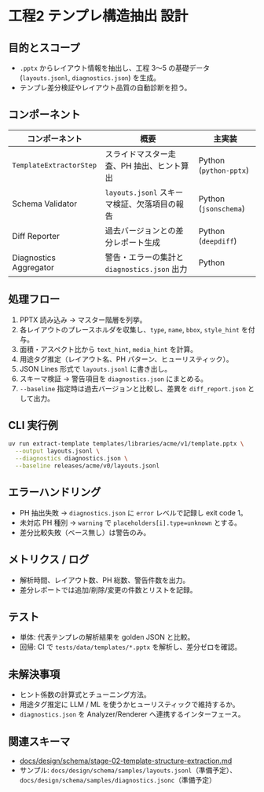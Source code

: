 # 工程2 テンプレ構造抽出 設計

## 目的とスコープ
- `.pptx` からレイアウト情報を抽出し、工程 3〜5 の基礎データ (`layouts.jsonl`, `diagnostics.json`) を生成。
- テンプレ差分検証やレイアウト品質の自動診断を担う。

## コンポーネント
| コンポーネント | 概要 | 主実装 |
| --- | --- | --- |
| `TemplateExtractorStep` | スライドマスター走査、PH 抽出、ヒント算出 | Python (`python-pptx`) |
| Schema Validator | `layouts.jsonl` スキーマ検証、欠落項目の報告 | Python (`jsonschema`) |
| Diff Reporter | 過去バージョンとの差分レポート生成 | Python (`deepdiff`) |
| Diagnostics Aggregator | 警告・エラーの集計と `diagnostics.json` 出力 | Python |

## 処理フロー
1. PPTX 読み込み → マスター階層を列挙。  
2. 各レイアウトのプレースホルダを収集し、`type`, `name`, `bbox`, `style_hint` を付与。  
3. 面積・アスペクト比から `text_hint`, `media_hint` を計算。  
4. 用途タグ推定（レイアウト名、PH パターン、ヒューリスティック）。  
5. JSON Lines 形式で `layouts.jsonl` に書き出し。  
6. スキーマ検証 → 警告項目を `diagnostics.json` にまとめる。  
7. `--baseline` 指定時は過去バージョンと比較し、差異を `diff_report.json` として出力。

## CLI 実行例
```bash
uv run extract-template templates/libraries/acme/v1/template.pptx \
  --output layouts.jsonl \
  --diagnostics diagnostics.json \
  --baseline releases/acme/v0/layouts.jsonl
```

## エラーハンドリング
- PH 抽出失敗 → `diagnostics.json` に `error` レベルで記録し exit code 1。
- 未対応 PH 種別 → `warning` で `placeholders[i].type=unknown` とする。
- 差分比較失敗（ベース無し）は警告のみ。

## メトリクス / ログ
- 解析時間、レイアウト数、PH 総数、警告件数を出力。
- 差分レポートでは追加/削除/変更の件数とリストを記録。

## テスト
- 単体: 代表テンプレの解析結果を golden JSON と比較。
- 回帰: CI で `tests/data/templates/*.pptx` を解析し、差分ゼロを確認。

## 未解決事項
- ヒント係数の計算式とチューニング方法。
- 用途タグ推定に LLM / ML を使うかヒューリスティックで維持するか。
- `diagnostics.json` を Analyzer/Renderer へ連携するインターフェース。

## 関連スキーマ
- [docs/design/schema/stage-02-template-structure-extraction.md](../schema/stage-02-template-structure-extraction.md)
- サンプル: `docs/design/schema/samples/layouts.jsonl`（準備予定）、`docs/design/schema/samples/diagnostics.jsonc`（準備予定）
